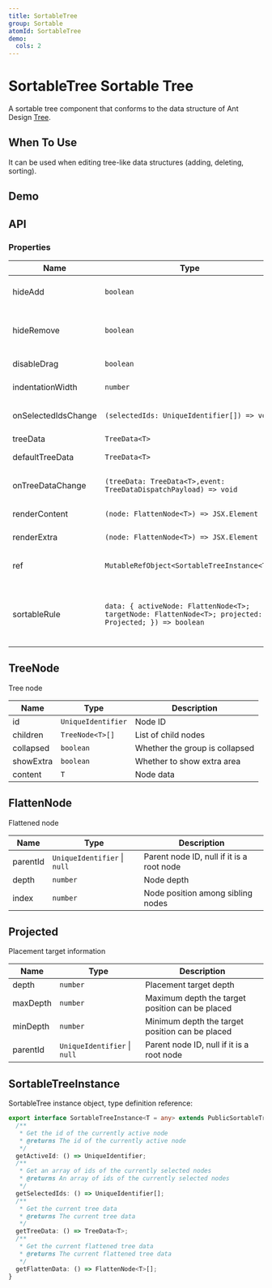 ```yaml
---
title: SortableTree
group: Sortable
atomId: SortableTree
demo:
  cols: 2
---
```


# SortableTree Sortable Tree

A sortable tree component that conforms to the data structure of Ant Design [Tree](https://ant.design/components/tree).

## When To Use

It can be used when editing tree-like data structures (adding, deleting, sorting).

## Demo

###

<code src="./demos/default.tsx" ></code> <code src="./demos/controlled.tsx" ></code>

<code src="./demos/renderContent.tsx" ></code> <code src="./demos/disableDrag.tsx" ></code> <code src="./demos/sortableRule.tsx" ></code>
<code src="./demos/virtual.tsx" ></code>

## API

### Properties

| Name                | Type                                                                                                  | Description                                     |
| ------------------- | ----------------------------------------------------------------------------------------------------- | ----------------------------------------------- |
| hideAdd             | `boolean`                                                                                             | Hide the default add button                     |
| hideRemove          | `boolean`                                                                                             | Hide the default remove button                  |
| disableDrag         | `boolean`                                                                                             | Disable dragging                                |
| indentationWidth    | `number`                                                                                              | Indentation width                               |
| onSelectedIdsChange | `(selectedIds: UniqueIdentifier[]) => void`                                                           | Callback for selected ID changes                |
| treeData            | `TreeData<T>`                                                                                         | Tree data                                       |
| defaultTreeData     | `TreeData<T>`                                                                                         | Default data                                    |
| onTreeDataChange    | `(treeData: TreeData<T>,event: TreeDataDispatchPayload) => void`                                      | Callback for data changes                       |
| renderContent       | `(node: FlattenNode<T>) => JSX.Element`                                                               | Render content                                  |
| renderExtra         | `(node: FlattenNode<T>) => JSX.Element`                                                               | Render extra items                              |
| ref                 | `MutableRefObject<SortableTreeInstance<T>>`                                                           | Expose methods externally                       |
| sortableRule        | `data: { activeNode: FlattenNode<T>; targetNode: FlattenNode<T>; projected: Projected; }) => boolean` | Function to control drag and drop sorting rules |

## TreeNode

Tree node

| Name      | Type               | Description                    |
| --------- | ------------------ | ------------------------------ |
| id        | `UniqueIdentifier` | Node ID                        |
| children  | `TreeNode<T>[]`    | List of child nodes            |
| collapsed | `boolean`          | Whether the group is collapsed |
| showExtra | `boolean`          | Whether to show extra area     |
| content   | `T`                | Node data                      |

## FlattenNode

Flattened node

| Name     | Type                         | Description                               |
| -------- | ---------------------------- | ----------------------------------------- |
| parentId | `UniqueIdentifier` \| `null` | Parent node ID, null if it is a root node |
| depth    | `number`                     | Node depth                                |
| index    | `number`                     | Node position among sibling nodes         |

## Projected

Placement target information

| Name     | Type                         | Description                                     |
| -------- | ---------------------------- | ----------------------------------------------- |
| depth    | `number`                     | Placement target depth                          |
| maxDepth | `number`                     | Maximum depth the target position can be placed |
| minDepth | `number`                     | Minimum depth the target position can be placed |
| parentId | `UniqueIdentifier` \| `null` | Parent node ID, null if it is a root node       |

## SortableTreeInstance

SortableTree instance object, type definition reference:

```typescript
export interface SortableTreeInstance<T = any> extends PublicSortableTreeStore {
  /**
   * Get the id of the currently active node
   * @returns The id of the currently active node
   */
  getActiveId: () => UniqueIdentifier;
  /**
   * Get an array of ids of the currently selected nodes
   * @returns An array of ids of the currently selected nodes
   */
  getSelectedIds: () => UniqueIdentifier[];
  /**
   * Get the current tree data
   * @returns The current tree data
   */
  getTreeData: () => TreeData<T>;
  /**
   * Get the current flattened tree data
   * @returns The current flattened tree data
   */
  getFlattenData: () => FlattenNode<T>[];
}
```
